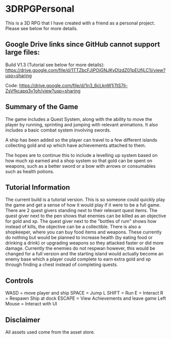 # 3DRPGPersonal
This is a 3D RPG that I have created with a friend as a personal project. Please see below for more details. 

## Google Drive links since GitHub cannot support large files:
Build V1.3 (Tutorial see below for more details): https://drive.google.com/file/d/1TTZbcFJiPOiGNJKyDlzdZ01pEUfjLC1j/view?usp=sharing

Code: https://drive.google.com/file/d/1n3_6cLknW1iTtS7li-ZsVfkcapq3v1oh/view?usp=sharing

## Summary of the Game

The game includes a Quest System, along with the ability to move the player by running, sprinting and jumping with relevant animations. It also includes a basic combat system involving swords.

A ship has been added so the player can travel to a few different islands collecting gold and xp which have achievements attached to them. 

The hopes are to continue this to include a levelling up system based on how much xp earned and a shop system so that gold can be spent on weapons, such as a better sword or a bow with arrows or consumables such as health potions.

## Tutorial Information

The current build is a tutorial version. This is so someone could quickly play the game and get a sense of how it would play if it were to be a full game. There are 2 quest givers standing next to their relevant quest items. The quest giver next to the pen shows that enemies can be killed as an objective for gold and xp. The quest giver next to the "bottles of rum" shows how instead of kills, the objective can be a collectible. There is also a shopkeeper, where you can buy food items and weapons. These currently do nothing but would be planned to increase health (by eating food or drinking a drink) or upgrading weapons so they attacked faster or did more damage.
Currently the enemies do not respwan however, this would be changed for a full version and the starting island would actually become an enemy base which a player could complete to earn extra gold and xp through finding a chest instead of completing quests.

## Controls

WASD = move player and ship
SPACE = Jump
L SHIFT = Run
E = Interact
R = Respawn Ship at dock
ESCAPE = View Achievements and leave game
Left Mouse = Interact with UI

## Disclaimer

All assets used come from the asset store.
